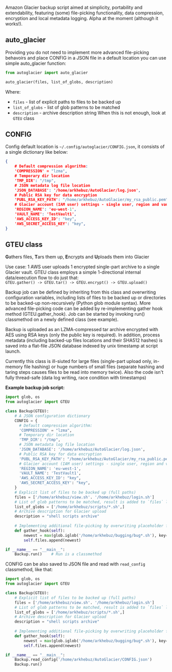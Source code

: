 Amazon Glacier backup script aimed at simplicity, portability and extendability, 
featuring (some) file-picking functionality, data compression, encryption and local metadata logging. Alpha at the moment (although it works!).


## auto_glacier

Providing you do not need to implement more advanced file-picking behavoirs and place CONFIG in a
 JSON file in a default location you can use simple auto_glacier function:
```python
from autoglacier import auto_glacier

auto_glacier(files, list_of_globs, description)

```

Where:
  - `files` - list of explicit paths to files to be backed up
  - `list_of_globs` - list of glob patterns to be matched
  - `description` - archive description string
When this is not enough, look at `GTEU` class

## CONFIG
Config default location is `~/.config/autoglacier/CONFIG.json`, it consists of a single dictionary like below:

```json
{
    # Default compression algorithm:
    'COMPRESSION' = "lzma",
    # Temporary dir location
    'TMP_DIR': "/tmp",
    # JSON metadata log file location
    'JSON_DATABASE': '/home/arkhebuz/AutoGlacier/log.json',
    # Public RSA key for data encryption
    'PUBL_RSA_KEY_PATH': "/home/arkhebuz/AutoGlacier/my_rsa_public.pem",
    # Glacier account (IAM user) settings - single user, region and vault
    'REGION_NAME': 'eu-west-1',
    'VAULT_NAME': 'TestVault1',
    'AWS_ACCESS_KEY_ID': "key",
    'AWS_SECRET_ACCESS_KEY': "key",
}
```

## GTEU class

**G**athers files, **T**ars them up, **E**ncrypts and **U**ploads them into Glacier 
    
Use case: 1 AWS user uploads 1 encrypted single-part archive to a single Glacier vault.
GTEU class employs a simple 1-directional internal data/execution flow to do just that:  
  `GTEU.gather() -> GTEU.tar() -> GTEU.encrypt() -> GTEU.upload()`

Backup job can be defined by inheriting from this class and overwriting 
configuration variables, including lists of files to be backed up or
directories to be backed-up non-recursively (Python glob module syntax).
More advanced file-picking code can be added by re-implementing gather hook 
method (GTEU.gather_hook). Job can be started by invoking run() classmethod
on a newly defined class (see example).

Backup is uploaded as an LZMA-compressed tar archive encrypted with AES using
RSA keys (only the public key is required). In addition, process metadata 
(including backed-up files locations and their SHA512 hashes) is saved into 
a flat-file JSON database indexed by unix timestamp at script launch.

Currently this class is ill-siuted for large files (single-part upload only,
in-memory file hashing) or huge numbers of small files (separate hashing and
taring steps causes files to be read into memory twice). Also the code isn't
fully thread-safe (data log writing, race condition with timestamps)


**Example backup job script:**


```python
import glob, os
from autoglacier import GTEU

class Backup(GTEU):
    # A JSON configuration dictionary
    CONFIG = {
      # Default compression algorithm:
      'COMPRESSION' = "lzma",
      # Temporary dir location
      'TMP_DIR': "/tmp",
      # JSON metadata log file location
      'JSON_DATABASE': '/home/arkhebuz/AutoGlacier/log.json',
      # Public RSA key for data encryption
      'PUBL_RSA_KEY_PATH': "/home/arkhebuz/AutoGlacier/my_rsa_public.pem",
      # Glacier account (IAM user) settings - single user, region and vault
      'REGION_NAME': 'eu-west-1',
      'VAULT_NAME': 'TestVault1',
      'AWS_ACCESS_KEY_ID': "key",
      'AWS_SECRET_ACCESS_KEY': "key",
    }
    # Explicit list of files to be backed up (full paths)
    files = ['/home/arkhebuz/view.sh'. '/home/arkhebuz/login.sh']
    # List of glob patterns to be matched, result is added to `files` list
    list_of_globs = ['/home/arkhebuz/scripts/*.sh',]
    # Archive description for Glacier upload
    description = "shell scripts archive"
    
    # Implementing additional file-picking by overwriting placeholder function
    def gather_hook(self):
        newest = max(glob.iglob('/home/arkhebuz/bugging/bug*.sh'), key=os.path.getmtime)
        self.files.append(newest)

if __name__ == "__main__":
    Backup.run()    # Run is a classmethod
```

CONFIG can be also saved to JSON file and read with `read_config` classmethod, like that:

```python
import glob, os
from autoglacier import GTEU

class Backup(GTEU):
    # Explicit list of files to be backed up (full paths)
    files = ['/home/arkhebuz/view.sh'. '/home/arkhebuz/login.sh']
    # List of glob patterns to be matched, result is added to `files` list
    list_of_globs = ['/home/arkhebuz/scripts/*.sh',]
    # Archive description for Glacier upload
    description = "shell scripts archive"
    
    # Implementing additional file-picking by overwriting placeholder function
    def gather_hook(self):
        newest = max(glob.iglob('/home/arkhebuz/bugging/bug*.sh'), key=os.path.getmtime)
        self.files.append(newest)

if __name__ == "__main__":
    Backup.read_config('/home/arkhebuz/AutoGlacier/CONFIG.json')
    Backup.run()
```
